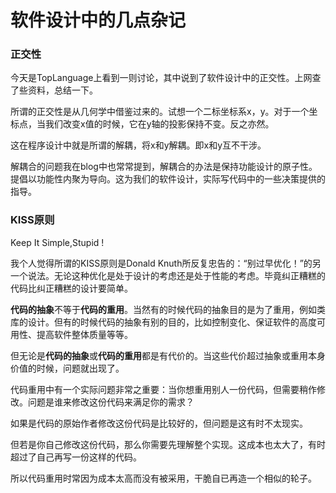 软件设计中的几点杂记
============

### 正交性

今天是TopLanguage上看到一则讨论，其中说到了软件设计中的正交性。上网查了些资料，总结一下。

所谓的正交性是从几何学中借鉴过来的。试想一个二标坐标系x，y。对于一个坐标点，当我们改变x值的时候，它在y轴的投影保持不变。反之亦然。

这在程序设计中就是所谓的解耦，将x和y解耦。即x和y互不干涉。

解耦合的问题我在blog中也常常提到，解耦合的办法是保持功能设计的原子性。提倡以功能性内聚为导向。这为我们的软件设计，实际写代码中的一些决策提供的指导。

### KISS原则

Keep It Simple,Stupid !

我个人觉得所谓的KISS原则是Donald Knuth所反复忠告的：“别过早优化！”的另一个说法。无论这种优化是处于设计的考虑还是处于性能的考虑。毕竟纠正糟糕的代码比纠正糟糕的设计要简单。

**代码的抽象**不等于**代码的重用**。当然有的时候代码的抽象目的是为了重用，例如类库的设计。但有的时候代码的抽象有别的目的，比如控制变化、保证软件的高度可用性、提高软件整体质量等等。

但无论是**代码的抽象**或**代码的重用**都是有代价的。当这些代价超过抽象或重用本身价值的时候，问题就出现了。

代码重用中有一个实际问题非常之重要：当你想重用别人一份代码，但需要稍作修改。问题是谁来修改这份代码来满足你的需求？

如果是代码的原始作者修改这份代码是比较好的，但问题是这有时不太现实。

但若是你自己修改这份代码，那么你需要先理解整个实现。这成本也太大了，有时超过了自己再写一份这样的代码。

所以代码重用时常因为成本太高而没有被采用，干脆自已再造一个相似的轮子。
